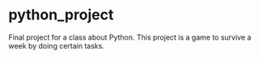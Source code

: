 # python_project
Final project for a class about Python. This project is a game to survive a week by doing certain tasks. 
